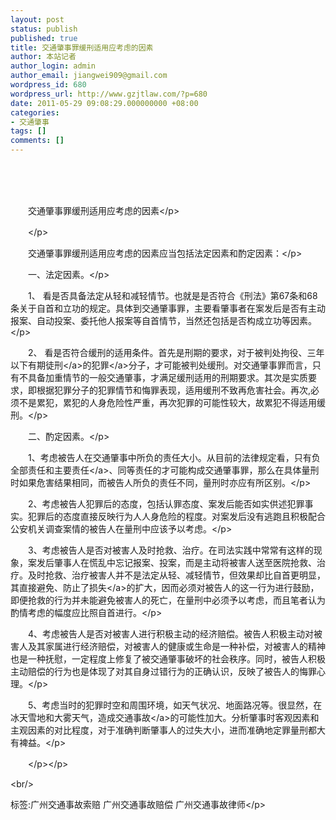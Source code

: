 ```yaml
---
layout: post
status: publish
published: true
title: 交通肇事罪缓刑适用应考虑的因素
author: 本站记者
author_login: admin
author_email: jiangwei909@gmail.com
wordpress_id: 680
wordpress_url: http://www.gzjtlaw.com/?p=680
date: 2011-05-29 09:08:29.000000000 +08:00
categories:
- 交通肇事
tags: []
comments: []
---
```

<p><br><p>　　<p>　　交通肇事罪缓刑适用应考虑的因素<&#47;p> <p>　　<&#47;p> <p>　　交通肇事罪缓刑适用应考虑的因素应当包括法定因素和酌定因素：<&#47;p> <p>　　一、法定因素。<&#47;p> <p>　　1、 看是否具备法定从轻和减轻情节。也就是是否符合《刑法》第67条和68条关于自首和立功的规定。具体到交通肇事罪，主要看肇事者在案发后是否有主动报案、自动投案、委托他人报案等自首情节，当然还包括是否构成立功等因素。<&#47;p> <p>　　2、 看是否符合缓刑的适用条件。首先是刑期的要求，对于被判处拘役、三年以下<a>有期徒刑<&#47;a>的<a>犯罪<&#47;a>分子，才可能被判处缓刑。对交通肇事罪而言，只有不具备加重情节的一般交通肇事，才满足缓刑适用的刑期要求。其次是实质要求，即根据犯罪分子的犯罪情节和悔罪表现，适用缓刑不致再危害社会。再次,必须不是累犯，累犯的人身危险性严重，再次犯罪的可能性较大，故累犯不得适用缓刑。<&#47;p> <p>　　二、酌定因素。<&#47;p> <p>　　1、考虑被告人在交通肇事中所负的责任大小。从目前的法律规定看，只有负全部责任和<a>主要责任<&#47;a>、同等责任的才可能构成交通肇事罪，那么在具体量刑时如果危害结果相同，而被告人所负的责任不同，量刑时亦应有所区别。<&#47;p> <p>　　2、考虑被告人犯罪后的态度，包括认罪态度、案发后能否如实供述犯罪事实。犯罪后的态度直接反映行为人人身危险的程度。对案发后没有逃跑且积极配合公安机关调查案情的被告人在量刑中应该予以考虑。<&#47;p> <p>　　3、考虑被告人是否对被害人及时抢救、治疗。在司法实践中常常有这样的现象，案发后肇事人在慌乱中忘记报案、投案，而是主动将被害人送至医院抢救、治疗。及时抢救、治疗被害人并不是法定从轻、减轻情节，但效果却比自首更明显，其直接避免、防止了<a>损失<&#47;a>的扩大，因而必须对被告人的这一行为进行鼓励，即便抢救的行为并未能避免被害人的死亡，在量刑中必须予以考虑，而且笔者认为酌情考虑的幅度应比照自首进行。<&#47;p> <p>　　4、考虑被告人是否对被害人进行积极主动的经济赔偿。被告人积极主动对被害人及其家属进行经济赔偿，对被害人的健康或生命是一种补偿，对被害人的精神也是一种抚慰，一定程度上修复了被交通肇事破坏的社会秩序。同时，被告人积极主动赔偿的行为也是体现了对其自身过错行为的正确认识，反映了被告人的悔罪心理。<&#47;p> <p>　　5、考虑当时的犯罪时空和周围环境，如天气状况、地面路况等。很显然，在冰天雪地和大雾天气，造成<a>交通事故<&#47;a>的可能性加大。分析肇事时客观因素和主观因素的对比程度，对于准确判断肇事人的过失大小，进而准确地定罪量刑都大有裨益。<&#47;p> <p>　　<&#47;p><&#47;p><br&#47;><p>标签:广州交通事故索赔 广州交通事故赔偿 广州交通事故律师<&#47;p>
